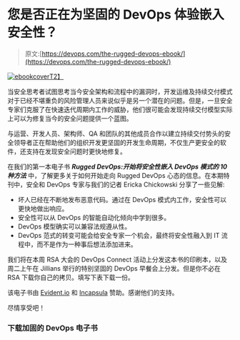 # 您是否正在为坚固的 DevOps 体验嵌入安全性？

> 原文:[https://devops.com/the-rugged-devops-ebook/](https://devops.com/the-rugged-devops-ebook/)

[![ebookcover](../Images/b9550e88ddeeb0b7d5bfe13814680c1b.png)T2】](https://devops.com/wp-content/uploads/2015/04/ebookcover.jpg)

当安全思考者试图思考当今安全架构和流程中的漏洞时，开发运维及持续交付模式对于已经不堪重负的风险管理人员来说似乎是另一个潜在的问题。但是，一旦安全专家们克服了在快速迭代周期内工作的威胁，他们很可能会发现持续交付模型实际上可以为修复当今的安全问题提供一个蓝图。

与运营、开发人员、架构师、QA 和团队的其他成员合作以建立持续交付势头的安全领导者正在帮助他们的组织开发更坚固的开发生命周期，不仅生产更安全的软件，还支持在发现安全问题时更快地修复。

在我们的第一本电子书 ***Rugged DevOps:开始将安全性嵌入 DevOps 模式的 10 种方法*** 中，了解更多关于如何开始走向 Rugged DevOps 心态的信息。在本期特刊中，安全和 DevOps 专家与我们的记者 Ericka Chickowski 分享了一些见解:

*   坏人已经在不断地发布恶意代码。通过在 DevOps 模式内工作，安全性可以更快地做出响应。
*   安全性可以从 DevOps 的智能自动化倾向中学到很多。
*   DevOps 模型确实可以兼容法规遵从性。
*   DevOps 范式的转变可能会给安全专家一个机会，最终将安全性融入到 IT 流程中，而不是作为一种事后想法添加进来。

我们将在本周 RSA 大会的 DevOps Connect 活动上分发这本书的印刷本，以及周二上午在 Jillians 举行的特别坚固的 DevOps 早餐会上分发。但是你不必在 RSA 下载你自己的拷贝。填写下表下载一份。

该电子书由 [Evident.io](http://www.evident.io) 和 [Incapsula](http://www,incapsul.com) 赞助。感谢他们的支持。

尽情享受吧！

### 下载加固的 DevOps 电子书